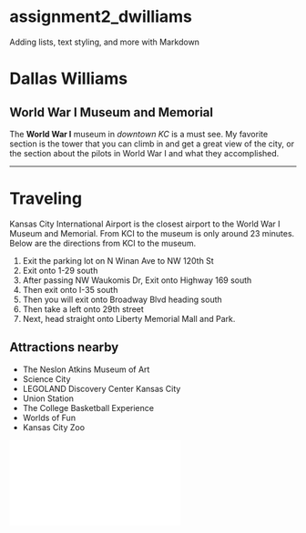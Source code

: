 # assignment2_dwilliams
Adding lists, text styling, and more with Markdown

# Dallas Williams
## World War I Museum and Memorial
The **World War I** museum in *downtown KC* is a must see. My favorite section is the tower that you can climb in and get a great view of the city, or the section about the pilots in World War I and what they accomplished.

-------

# Traveling
Kansas City International Airport is the closest airport to the World War I Museum and Memorial.
From KCI to the museum is only around 23 minutes. Below are the directions from KCI to the museum.
1. Exit the parking lot on N Winan Ave to NW 120th St
2. Exit onto 1-29 south
3. After passing NW Waukomis Dr, Exit onto Highway 169 south
4. Then exit onto I-35 south
5. Then you will exit onto Broadway Blvd heading south
6. Then take a left onto 29th street
7. Next, head straight onto Liberty Memorial Mall and Park.

## Attractions nearby
* The Neslon Atkins Museum of Art
* Science City
* LEGOLAND Discovery Center Kansas City
* Union Station
* The College Basketball Experience
* Worlds of Fun
* Kansas City Zoo

![About Me](AboutMe.md)